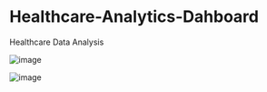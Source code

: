 # Healthcare-Analytics-Dahboard
Healthcare Data Analysis


![image](https://github.com/user-attachments/assets/4ff0efbe-03e1-4955-83db-667edc6afe6e)


![image](https://github.com/user-attachments/assets/934df222-e484-403d-bdf3-f4fe742679e5)
